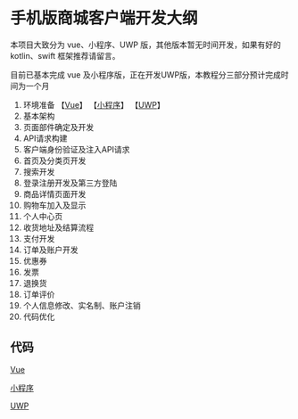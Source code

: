 # 手机版商城客户端开发大纲

本项目大致分为 vue、小程序、UWP 版，其他版本暂无时间开发，如果有好的 kotlin、swift 框架推荐请留言。

目前已基本完成 vue 及小程序版，正在开发UWP版，本教程分三部分预计完成时间为一个月

1. 环境准备 【[Vue](vue/1.md)】 【[小程序]()】 【[UWP]()】
2. 基本架构
3. 页面部件确定及开发
4. API请求构建
5. 客户端身份验证及注入API请求
6. 首页及分类页开发
7. 搜索开发
8. 登录注册开发及第三方登陆
9. 商品详情页面开发
10. 购物车加入及显示
11. 个人中心页
12. 收货地址及结算流程
13. 支付开发
14. 订单及账户开发
15. 优惠券
16. 发票
17. 退换货
18. 订单评价
19. 个人信息修改、实名制、账户注销
20. 代码优化

## 代码

[Vue](https://github.com/zx648383079/Vue-Shop) 

[小程序](https://github.com/zx648383079/Mini-Shop) 

[UWP](https://github.com/zx648383079/UWP-Shop)
